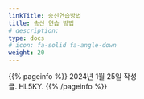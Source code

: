 ```yaml
---
linkTitle: 송신연습방법
title: 송신 연습 방법
# description: 
type: docs
# icon: fa-solid fa-angle-down
weight: 20
---
```


{{% pageinfo %}}
2024년 1월 25일 작성<br>
글. HL5KY.
{{% /pageinfo %}}